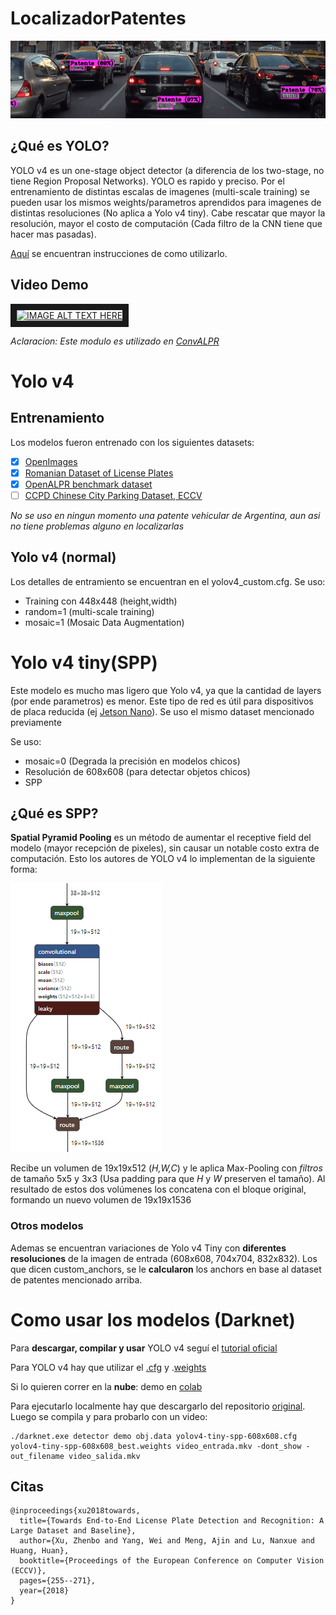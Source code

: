 # LocalizadorPatentes

![](extra/demo_localizador.gif)

## ¿Qué es YOLO?

YOLO v4 es un one-stage object detector (a diferencia de los two-stage, no tiene Region Proposal Networks). YOLO es rapido y preciso.
Por el entrenamiento de distintas escalas de imagenes (multi-scale training) se pueden usar los mismos weights/parametros aprendidos para imagenes de distintas resoluciones (No aplica a Yolo v4 tiny). Cabe rescatar que mayor la resolución, mayor el costo de computación (Cada filtro de la CNN tiene que hacer mas pasadas). 

[Aquí](#uso) se encuentran instrucciones de como utilizarlo.

## Video Demo

<a href="http://www.youtube.com/watch?feature=player_embedded&v=2GDMsFE_zKQ
" target="_blank"><img src="http://img.youtube.com/vi/2GDMsFE_zKQ/0.jpg" 
alt="IMAGE ALT TEXT HERE" width="300" height="240" border="10" /></a>

*Aclaracion: Este modulo es utilizado en [ConvALPR](https://github.com/ankandrew/ConvALPR)*

# Yolo v4

## Entrenamiento

Los modelos fueron entrenado con los siguientes datasets:
- [x] [OpenImages](https://storage.googleapis.com/openimages/web/download.html)
- [x] [Romanian Dataset of License Plates](https://github.com/RobertLucian/license-plate-dataset)
- [x] [OpenALPR benchmark dataset](https://github.com/openalpr/benchmarks)
- [ ] [CCPD Chinese City Parking Dataset, ECCV](https://github.com/detectRecog/CCPD)

*No se uso en ningun momento una patente vehicular de Argentina, aun asi no tiene problemas alguno en localizarlas*

## Yolo v4 (normal)

Los detalles de entramiento se encuentran en el yolov4_custom.cfg.
Se uso:
* Training con 448x448 (height,width)
* random=1 (multi-scale training)
* mosaic=1 (Mosaic Data Augmentation)


# Yolo v4 tiny(SPP)

Este modelo es mucho mas ligero que Yolo v4, ya que la cantidad de layers (por ende parametros) es menor. Este tipo de red es útil para dispositivos de placa reducida (ej [Jetson Nano](https://www.nvidia.com/en-us/autonomous-machines/embedded-systems/jetson-nano/)). Se uso el mismo dataset mencionado previamente

Se uso:
* mosaic=0 (Degrada la precisión en modelos chicos)
* Resolución de 608x608 (para detectar objetos chicos) 
* SPP


## ¿Qué es SPP?

**Spatial Pyramid Pooling** es un método de aumentar el receptive field del modelo (mayor recepción de pixeles), sin causar un notable costo extra de computación. Esto los autores de YOLO v4 lo implementan de la siguiente forma:

<img src="yolo_tiny_v4_spp_608x608/imgs/SPP.png">

Recibe un volumen de 19x19x512 (*H,W,C*) y le aplica Max-Pooling con *filtros* de tamaño 5x5 y 3x3 (Usa padding para que *H* y *W* preserven el tamaño). Al resultado de estos dos volúmenes los concatena con el bloque original, formando un nuevo volumen de 19x19x1536

### Otros modelos

Ademas se encuentran variaciones de Yolo v4 Tiny con **diferentes resoluciones** de la imagen de entrada (608x608, 704x704, 832x832). Los que dicen custom_anchors, se le **calcularon** los anchors en base al dataset de patentes mencionado arriba.

# <a name="uso"></a> Como usar los modelos (Darknet)

Para **descargar, compilar y usar** YOLO v4 seguí el [tutorial oficial](https://github.com/AlexeyAB/darknet)

Para YOLO v4 hay que utilizar el [.cfg](yolo_v4_448x448/yolov4-custom.cfg) y .[weights](https://ufile.io/3fbpbqfh)

Si lo quieren correr en la **nube**: demo en [colab](https://colab.research.google.com/drive/12SimiWuyrB5hcxjJOJGTmxBblwI0-W5G?usp=sharing)

Para ejecutarlo localmente hay que descargarlo del repositorio [original](https://github.com/AlexeyAB/darknet). Luego se compila y para probarlo con un video: 

```
./darknet.exe detector demo obj.data yolov4-tiny-spp-608x608.cfg yolov4-tiny-spp-608x608_best.weights video_entrada.mkv -dont_show -out_filename video_salida.mkv
```

## Citas

```
@inproceedings{xu2018towards,
  title={Towards End-to-End License Plate Detection and Recognition: A Large Dataset and Baseline},
  author={Xu, Zhenbo and Yang, Wei and Meng, Ajin and Lu, Nanxue and Huang, Huan},
  booktitle={Proceedings of the European Conference on Computer Vision (ECCV)},
  pages={255--271},
  year={2018}
}
```
